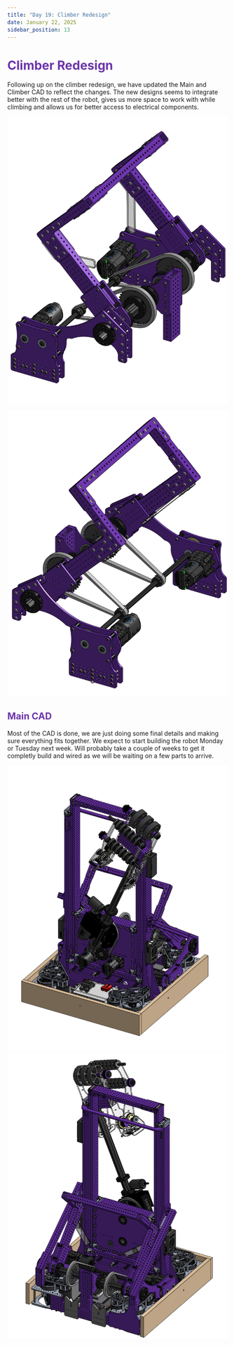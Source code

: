 ```yaml
---
title: "Day 19: Climber Redesign"
date: January 22, 2025
sidebar_position: 13
---
```


# <span style="color:#6b35aa">Climber Redesign</span>

Following up on the climber redesign, we have updated the Main and Climber CAD to reflect the changes. The new designs seems to integrate better with the rest of the robot, gives us more space to work with while climbing and allows us for better access to electrical components.

<div align="center">

![Climber](7421-25-A-0500%20_%20CLIMBER%20_.png)

![Climber](<7421-25-A-0500%20_%20CLIMBER%20_%20(1).png>)

</div>

## <span style="color:#6b35aa">Main CAD</span>

Most of the CAD is done, we are just doing some final details and making sure everything fits together. We expect to start building the robot Monday or Tuesday next week. Will probably take a couple of weeks to get it completly build and wired as we will be waiting on a few parts to arrive.

<div align="center">

![Main CAD](<7421-25-A-0000%20_%20Main%20_%20(1).png>)
![Main CAD](7421-25-A-0000%20_%20Main%20_.png)

</div>
